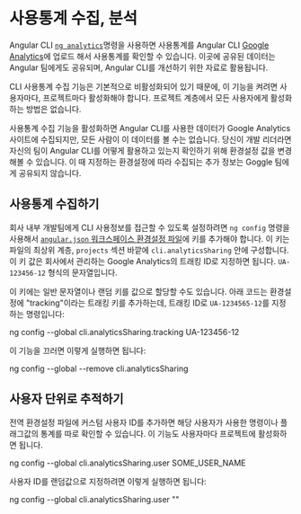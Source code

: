 <!--
# Gathering and Viewing Usage Analytics
-->
# 사용통계 수집, 분석

<!--
Users can opt in to share their Angular CLI usage data with [Google Analytics](https://support.google.com/analytics/answer/1008015?hl=en), using the [`ng analytics` CLI command](analytics).
The data is also shared with the Angular team, and used to improve the CLI.

The gathering of CLI analytics data is disabled by default, and must be enabled at the project level by individual users.
It cannot be enabled at the project level for all users.

Data gathered in this way can be viewed on the Google Analytics site, but is not automatically visible on your own organization's Analytics site.
As an administrator for an Angular development group, you can configure your instance of Angular CLI to be able to see analytics data for your own team's usage of the Angular CLI.
This configuration option is separate from and in addition to other usage analytics that your users may be sharing with Google.
-->
Angular CLI [`ng analytics`](analytics)명령을 사용하면 사용통계를 Angular CLI [Google Analytics](https://support.google.com/analytics/answer/1008015?hl=en)에 업로드 해서 사용통계를 확인할 수 있습니다.
이곳에 공유된 데이터는 Angular 팀에게도 공유되며, Angular CLI를 개선하기 위한 자료로 활용됩니다.

CLI 사용통계 수집 기능은 기본적으로 비활성화되어 있기 때문에, 이 기능을 켜려면 사용자마다, 프로젝트마다 활성화해야 합니다.
프로젝트 계층에서 모든 사용자에게 활성화하는 방법은 없습니다.

사용통계 수집 기능을 활성화하면 Angular CLI를 사용한 데이터가 Google Analytics 사이트에 수집되지만, 모든 사람이 이 데이터를 볼 수는 없습니다.
당신이 개발 리더라면 자신의 팀이 Angular CLI를 어떻게 활용하고 있는지 확인하기 위해 환경설정 값을 변경해볼 수 있습니다.
이 때 지정하는 환경설정에 따라 수집되는 추가 정보는 Goggle 팀에게 공유되지 않습니다.


<!--
## Enable access to CLI usage data
-->
## 사용통계 수집하기

<!--
To configure access to your own users' CLI usage data, use the `ng config` command to add a key to your global [`angular.json` workspace configuration file](guide/workspace-config).
The key goes under `cli.analyticsSharing` at the top level of the file, outside the `projects` sections.
The value of the key is your organization's tracking ID, as assigned by Google Analytics.
This ID is a string that looks like `UA-123456-12`.

You can choose to use a descriptive string as the key value, or be assigned a random key when you run the CLI command.
For example, the following command adds a configuration key named "tracking".

<code-example language="sh" class="code-shell">
ng config --global cli.analyticsSharing.tracking UA-123456-12
</code-example>

To turn off this feature, run the following command:

<code-example language="sh" class="code-shell">
ng config --global --remove cli.analyticsSharing
</code-example>
-->
회사 내부 개발팀에게 CLI 사용정보를 접근할 수 있도록 설정하려면 `ng config` 명령을 사용해서 [`angular.json` 워크스페이스 환경설정 파일](guide/workspace-config)에 키를 추가해야 합니다.
이 키는 파일의 최상위 계층, `projects` 섹션 바깥에 `cli.analyticsSharing` 안에 구성합니다.
이 키 값은 회사에서 관리하는 Google Analytics의 트래킹 ID로 지정하면 됩니다.
`UA-123456-12` 형식의 문자열입니다.

이 키에는 일반 문자열이나 랜덤 키를 값으로 할당할 수도 있습니다.
아래 코드는 환경설정에 "tracking"이라는 트래킹 키를 추가하는데, 트래킹 ID로 `UA-1234565-12`를 지정하는 명령입니다:

<code-example language="sh" class="code-shell">
ng config --global cli.analyticsSharing.tracking UA-123456-12
</code-example>

이 기능을 끄러면 이렇게 실행하면 됩니다:

<code-example language="sh" class="code-shell">
ng config --global --remove cli.analyticsSharing
</code-example>


<!--
## Per user tracking
-->
## 사용자 단위로 추적하기

<!--
You can add a custom user ID to the global configuration, in order to identify unique usage of commands and flags.
If that user enables CLI analytics for their own project, your analytics display tracks and labels their individual usage.


<code-example language="sh" class="code-shell">
ng config --global cli.analyticsSharing.user SOME_USER_NAME
</code-example>

To generate a new random user ID, run the following command:

<code-example language="sh" class="code-shell">
ng config --global cli.analyticsSharing.user ""
</code-example>
-->
전역 환경설정 파일에 커스텀 사용자 ID를 추가하면 해당 사용자가 사용한 명령이나 플래그값의 통계를 따로 확인할 수 있습니다.
이 기능도 사용자마다 프로젝트에 활성화하면 됩니다.

<code-example language="sh" class="code-shell">
ng config --global cli.analyticsSharing.user SOME_USER_NAME
</code-example>

사용자 ID를 랜덤값으로 지정하려면 이렇게 실행하면 됩니다:

<code-example language="sh" class="code-shell">
ng config --global cli.analyticsSharing.user ""
</code-example>

